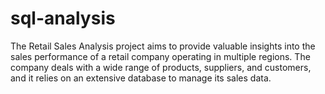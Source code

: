 # sql-analysis
The Retail Sales Analysis project aims to provide valuable insights into the sales performance of a retail company operating in multiple regions. The company deals with a wide range of products, suppliers, and customers, and it relies on an extensive database to manage its sales data. 
